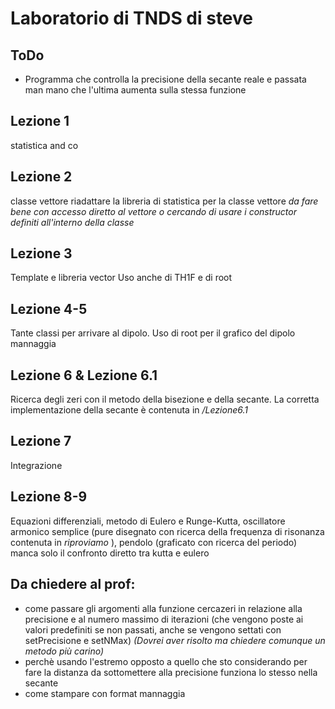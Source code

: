 # Laboratorio di TNDS di steve

## ToDo
* Programma che controlla la precisione della secante reale e passata man mano che l'ultima aumenta sulla stessa funzione


## Lezione 1
statistica and co

## Lezione 2
classe vettore
riadattare la libreria di statistica per la classe vettore
    *da fare bene con accesso diretto al vettore o cercando di usare i constructor definiti all'interno della classe*

## Lezione 3
Template e libreria vector
Uso anche di TH1F e di root

## Lezione 4-5
Tante classi per arrivare al dipolo. Uso di root per il grafico del dipolo mannaggia

## Lezione 6 & Lezione 6.1
Ricerca degli zeri con il metodo della bisezione e della secante.
La corretta implementazione della secante è contenuta in _/Lezione6.1_

## Lezione 7
Integrazione

## Lezione 8-9
Equazioni differenziali, metodo di Eulero e Runge-Kutta, oscillatore armonico semplice (pure disegnato con ricerca della frequenza di risonanza contenuta in  _riproviamo_ ), pendolo (graficato con ricerca del periodo)
manca solo il confronto diretto tra kutta e eulero

## Da chiedere al prof:

* come passare gli argomenti alla funzione cercazeri in relazione alla precisione e al numero massimo di iterazioni (che vengono poste ai valori predefiniti se non passati, anche se vengono settati con setPrecisione e setNMax) _(Dovrei aver risolto ma chiedere comunque un metodo più carino)_
* perchè usando l'estremo opposto a quello che sto considerando per fare la distanza da sottomettere alla precisione funziona lo stesso nella secante
* come stampare con format mannaggia